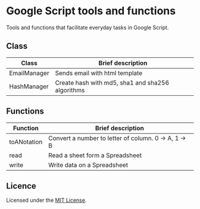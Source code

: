 # Google Script tools and functions

Tools and functions that facilitate everyday tasks in Google Script.

## Class

| Class | Brief description |
| - | - |
| EmailManager | Sends email with html template |
| HashManager | Create hash with md5, sha1 and sha256 algorithms |

## Functions

| Function | Brief description |
|-|-|
| toANotation | Convert a number to letter of column. 0 -> A, 1 -> B |
| read | Read a sheet form a Spreadsheet |
| write | Write data on a Spreadsheet |

## Licence

Licensed under the [MIT License](https://github.com/hyfi06/SAEtools/blob/master/LICENSE).
